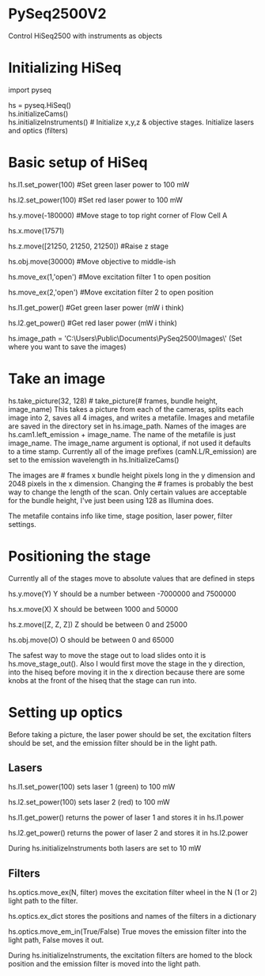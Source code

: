 # PySeq2500V2
Control HiSeq2500 with instruments as objects

# Initializing HiSeq
import pyseq

hs = pyseq.HiSeq()                  
hs.initializeCams()                
hs.initializeInstruments()          # Initialize x,y,z & objective stages. Initialize lasers and optics (filters)


# Basic setup of HiSeq
hs.l1.set_power(100)                #Set green laser power to 100 mW

hs.l2.set_power(100)                #Set red laser power to 100 mW

hs.y.move(-180000)                  #Move stage to top right corner of Flow Cell A

hs.x.move(17571)

hs.z.move([21250, 21250, 21250])    #Raise z stage

hs.obj.move(30000)                  #Move objective to middle-ish

hs.move_ex(1,'open')                #Move excitation filter 1 to open position

hs.move_ex(2,'open')                #Move excitation filter 2 to open position

hs.l1.get_power()                   #Get green laser power (mW i think)

hs.l2.get_power()                   #Get red laser power   (mW i think)


hs.image_path = 'C:\\Users\\Public\\Documents\\PySeq2500\\Images\\' (Set where you want to save the images)

# Take an image
hs.take_picture(32, 128) # take_picture(# frames, bundle height, image_name)
  This takes a picture from each of the cameras, splits each image into 2, saves all 4 images, and writes a metafile. 
  Images and metafile are saved in the directory set in hs.image_path.
  Names of the images are hs.cam1.left_emission + image_name. The name of the metafile is just image_name.
  The image_name argument is optional, if not used it defaults to a time stamp.
  Currently all of the image prefixes (camN.L/R_emission) are set to the emission wavelength in hs.InitializeCams()
  
  The images are # frames x bundle height pixels long in the y dimension and 2048 pixels in the x dimension.
  Changing the # frames is probably the best way to change the length of the scan.
  Only certain values are acceptable for the bundle height, I've just been using 128 as Illumina does.
  
  The metafile contains info like time, stage position, laser power, filter settings. 
  
 # Positioning the stage
 Currently all of the stages move to absolute values that are defined in steps
 
 hs.y.move(Y)         Y should be a number between -7000000 and 7500000
 
 hs.x.move(X)         X should be between 1000 and 50000
 
 hs.z.move([Z, Z, Z]) Z should be between 0 and 25000
 
 hs.obj.move(O)       O should be between 0 and 65000
 
 The safest way to move the stage out to load slides onto it is hs.move_stage_out().
 Also I would first move the stage in the y direction, into the hiseq before moving it in the x direction because there are some knobs at the front of the hiseq that the stage can run into.
  
 # Setting up optics
 Before taking a picture, the laser power should be set, the excitation filters should be set, and the emission filter should be in the light path. 
 
 ## Lasers
 hs.l1.set_power(100) sets laser 1 (green) to 100 mW
 
 hs.l2.set_power(100) sets laser 2 (red) to 100 mW
 
 hs.l1.get_power() returns the power of laser 1 and stores it in hs.l1.power
 
 hs.l2.get_power() returns the power of laser 2 and stores it in hs.l2.power
 
 During hs.initializeInstruments both lasers are set to 10 mW
 
 ## Filters
 hs.optics.move_ex(N, filter) moves the excitation filter wheel in the N (1 or 2) light path to the filter.
 
 hs.optics.ex_dict stores the positions and names of the filters in a dictionary
 
 hs.optics.move_em_in(True/False) True moves the emission filter into the light path, False moves it out.
 
 During hs.initializeInstruments, the excitation filters are homed to the block position and the emission filter is moved into the light path. 
